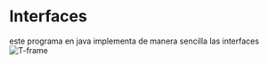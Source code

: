 # Interfaces
este programa en java implementa de manera sencilla las interfaces
                                     ![T-frame](https://user-images.githubusercontent.com/92198848/159624143-5b2d25ea-e6d4-47f9-a968-02dc7c76218b.png)

